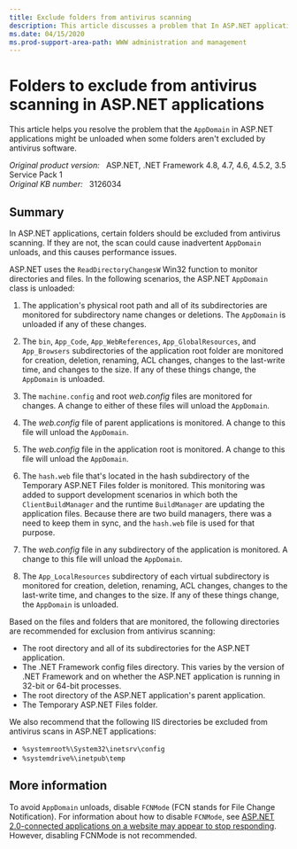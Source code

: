 ```yaml
---
title: Exclude folders from antivirus scanning
description: This article discusses a problem that In ASP.NET applications, certain folders must be excluded from antivirus scanning. If they are not, this might cause AppDomain to unload and then trigger performance issues.
ms.date: 04/15/2020
ms.prod-support-area-path: WWW administration and management
---
```

# Folders to exclude from antivirus scanning in ASP.NET applications

This article helps you resolve the problem that the `AppDomain` in ASP.NET applications might be unloaded when some folders aren't excluded by antivirus software.

_Original product version:_ &nbsp; ASP.NET, .NET Framework 4.8, 4.7, 4.6, 4.5.2, 3.5 Service Pack 1  
_Original KB number:_ &nbsp; 3126034

## Summary

In ASP.NET applications, certain folders should be excluded from antivirus scanning. If they are not, the scan could cause inadvertent `AppDomain` unloads, and this causes performance issues.

ASP.NET uses the `ReadDirectoryChangesW` Win32 function to monitor directories and files. In the following scenarios, the ASP.NET `AppDomain` class is unloaded:

1. The application's physical root path and all of its subdirectories are monitored for subdirectory name changes or deletions. The `AppDomain` is unloaded if any of these changes.

2. The `bin`, `App_Code`, `App_WebReferences`, `App_GlobalResources`, and `App_Browsers` subdirectories of the application root folder are monitored for creation, deletion, renaming, ACL changes, changes to the last-write time, and changes to the size. If any of these things change, the `AppDomain` is unloaded.

3. The `machine.config` and root *web.config* files are monitored for changes. A change to either of these files will unload the `AppDomain`.

4. The *web.config* file of parent applications is monitored. A change to this file will unload the `AppDomain`.

5. The *web.config* file in the application root is monitored. A change to this file will unload the `AppDomain`.

6. The `hash.web` file that's located in the hash subdirectory of the Temporary ASP.NET Files folder is monitored. This monitoring was added to support development scenarios in which both the `ClientBuildManager` and the runtime `BuildManager` are updating the application files. Because there are two build managers, there was a need to keep them in sync, and the `hash.web` file is used for that purpose.

7. The *web.config* file in any subdirectory of the application is monitored. A change to this file will unload the `AppDomain`.

8. The `App_LocalResources` subdirectory of each virtual subdirectory is monitored for creation, deletion, renaming, ACL changes, changes to the last-write time, and changes to the size. If any of these things change, the `AppDomain` is unloaded.

Based on the files and folders that are monitored, the following directories are recommended for exclusion from antivirus scanning:

- The root directory and all of its subdirectories for the ASP.NET application.
- The .NET Framework config files directory. This varies by the version of .NET Framework and on whether the ASP.NET application is running in 32-bit or 64-bit processes.
- The root directory of the ASP.NET application's parent application.
- The Temporary ASP.NET Files folder.

We also recommend that the following IIS directories be excluded from antivirus scans in ASP.NET applications:

- `%systemroot%\System32\inetsrv\config`
- `%systemdrive%\inetpub\temp`

## More information

To avoid `AppDomain` unloads, disable `FCNMode` (FCN stands for File Change Notification). For information about how to disable `FCNMode`, see [ASP.NET 2.0-connected applications on a website may appear to stop responding](https://support.microsoft.com/help/911272). However, disabling FCNMode is not recommended.
